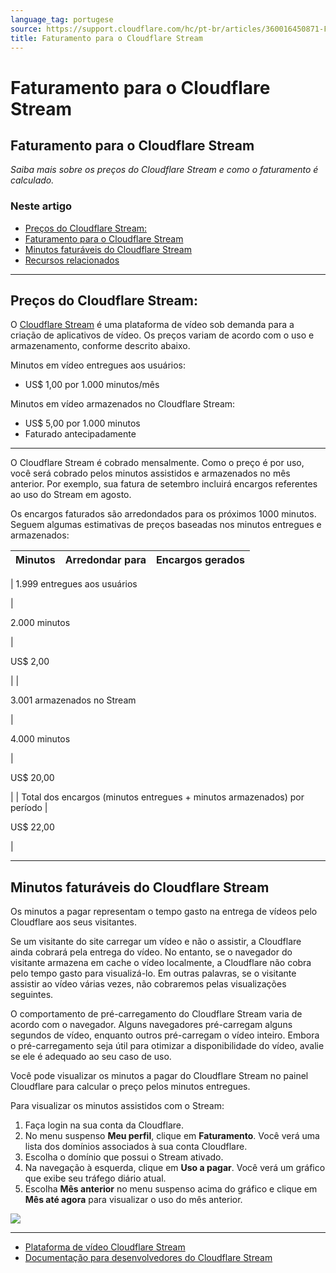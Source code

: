 ```yaml
---
language_tag: portugese
source: https://support.cloudflare.com/hc/pt-br/articles/360016450871-Faturamento-para-o-Cloudflare-Stream
title: Faturamento para o Cloudflare Stream
---
```


# Faturamento para o Cloudflare Stream

## Faturamento para o Cloudflare Stream

_Saiba mais sobre os preços do Cloudflare Stream e como o faturamento é calculado._

### Neste artigo

-   [Preços do Cloudflare Stream:](https://support.cloudflare.com/hc/pt-br/articles/360016450871-Faturamento-para-o-Cloudflare-Stream#pricing)
-   [Faturamento para o Cloudflare Stream](https://support.cloudflare.com/hc/pt-br/articles/360016450871-Faturamento-para-o-Cloudflare-Stream#billing)
-   [Minutos faturáveis do Cloudflare Stream](https://support.cloudflare.com/hc/pt-br/articles/360016450871-Faturamento-para-o-Cloudflare-Stream#billable-minutes)
-   [Recursos relacionados](https://support.cloudflare.com/hc/pt-br/articles/360016450871-Faturamento-para-o-Cloudflare-Stream#related-resources)

___

## Preços do Cloudflare Stream:

O [Cloudflare Stream](https://support.cloudflare.com/hc/en-us/articles/360017801091) é uma plataforma de vídeo sob demanda para a criação de aplicativos de vídeo. Os preços variam de acordo com o uso e armazenamento, conforme descrito abaixo.

Minutos em vídeo entregues aos usuários:

-   US$ 1,00 por 1.000 minutos/mês

Minutos em vídeo armazenados no Cloudflare Stream:

-   US$ 5,00 por 1.000 minutos
-   Faturado antecipadamente

___

O Cloudflare Stream é cobrado mensalmente. Como o preço é por uso, você será cobrado pelos minutos assistidos e armazenados no mês anterior. Por exemplo, sua fatura de setembro incluirá encargos referentes ao uso do Stream em agosto.

Os encargos faturados são arredondados para os próximos 1000 minutos. Seguem algumas estimativas de preços baseadas nos minutos entregues e armazenados:

| **Minutos** | **Arredondar para** | **Encargos gerados** |
| --- | --- | --- |
| 
1.999 entregues aos usuários

 | 

2.000 minutos

 | 

US$ 2,00

 |
| 

3.001 armazenados no Stream

 | 

4.000 minutos

 | 

US$ 20,00

 |
| Total dos encargos (minutos entregues + minutos armazenados) por período | 

US$ 22,00

 |

___

## Minutos faturáveis do Cloudflare Stream

Os minutos a pagar representam o tempo gasto na entrega de vídeos pelo Cloudflare aos seus visitantes.

Se um visitante do site carregar um vídeo e não o assistir, a Cloudflare ainda cobrará pela entrega do vídeo. No entanto, se o navegador do visitante armazena em cache o vídeo localmente, a Cloudflare não cobra pelo tempo gasto para visualizá-lo. Em outras palavras, se o visitante assistir ao vídeo várias vezes, não cobraremos pelas visualizações seguintes.

O comportamento de pré-carregamento do Cloudflare Stream varia de acordo com o navegador. Alguns navegadores pré-carregam alguns segundos de vídeo, enquanto outros pré-carregam o vídeo inteiro. Embora o pré-carregamento seja útil para otimizar a disponibilidade do vídeo, avalie se ele é adequado ao seu caso de uso.

Você pode visualizar os minutos a pagar do Cloudflare Stream no painel Cloudflare para calcular o preço pelos minutos entregues.

Para visualizar os minutos assistidos com o Stream:

1.  Faça login na sua conta da Cloudflare.
2.  No menu suspenso **Meu perfil**, clique em **Faturamento**. Você verá uma lista dos domínios associados à sua conta Cloudflare.
3.  Escolha o domínio que possui o Stream ativado.
4.  Na navegação à esquerda, clique em **Uso a pagar**. Você verá um gráfico que exibe seu tráfego diário atual.
5.  Escolha **Mês anterior** no menu suspenso acima do gráfico e clique em **Mês até agora** para visualizar o uso do mês anterior.

![](/support/static/hc-import-stream_billing_subcriptions_previous_month.png)

___

-   [Plataforma de vídeo Cloudflare Stream](https://support.cloudflare.com/hc/en-us/articles/360017801091)
-   [Documentação para desenvolvedores do Cloudflare Stream](https://developers.cloudflare.com/stream/getting-started/)
